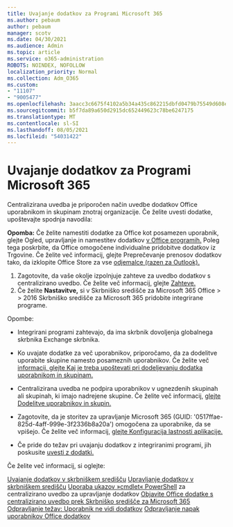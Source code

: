 ```yaml
---
title: Uvajanje dodatkov za Programi Microsoft 365
ms.author: pebaum
author: pebaum
manager: scotv
ms.date: 04/30/2021
ms.audience: Admin
ms.topic: article
ms.service: o365-administration
ROBOTS: NOINDEX, NOFOLLOW
localization_priority: Normal
ms.collection: Adm_O365
ms.custom:
- "11107"
- "9005477"
ms.openlocfilehash: 3aacc3c6675f4102a5b34a435c862215dbfd0479b75549d608ed3c91021ed3d7
ms.sourcegitcommit: b5f7da89a650d2915dc652449623c78be6247175
ms.translationtype: MT
ms.contentlocale: sl-SI
ms.lasthandoff: 08/05/2021
ms.locfileid: "54031422"
---
```

# <a name="deploying-add-ins-for-microsoft-365-apps"></a>Uvajanje dodatkov za Programi Microsoft 365

Centralizirana uvedba je priporočen način uvedbe dodatkov Office uporabnikom in skupinam znotraj organizacije. Če želite uvesti dodatke, upoštevajte spodnja navodila:

**Opomba:** Če želite namestiti dodatke za Office kot posamezen uporabnik, glejte Ogled, upravljanje in namestitev dodatkov [v Office programih.](https://support.microsoft.com/topic/view-manage-and-install-add-ins-in-office-programs-16278816-1948-4028-91e5-76dca5380f8d) Poleg tega poskrbite, da Office omogočene individualne pridobitve dodatkov iz Trgovine. Če želite več informacij, glejte Preprečevanje prenosov dodatkov tako, da izklopite Office Store za vse [odjemalce (razen za Outlook).](https://docs.microsoft.com/microsoft-365/admin/manage/manage-addins-in-the-admin-center?view=o365-worldwide#prevent-add-in-downloads-by-turning-off-the-office-store-across-all-clients-except-outlook)

1. Zagotovite, da vaše okolje izpolnjuje zahteve za uvedbo dodatkov s centralizirano uvedbo. Če želite več informacij, glejte [Zahteve.](https://docs.microsoft.com/microsoft-365/admin/manage/centralized-deployment-of-add-ins?#requirements)
2. Če želite **Nastavitve,** si v Skrbniško središče za Microsoft 365 Office  >    >   2016 Skrbniško središče za Microsoft 365 pridobite integrirane programe. 

Opombe: 

- Integrirani programi zahtevajo, da ima skrbnik dovoljenja globalnega skrbnika Exchange skrbnika.

- Ko uvajate dodatke za več uporabnikov, priporočamo, da za dodelitve uporabite skupine namesto posameznih uporabnikov. Če želite več [informacij, glejte Kaj je treba upoštevati pri dodeljevanju dodatka uporabnikom in skupinam.](https://docs.microsoft.com/microsoft-365/admin/manage/manage-deployment-of-add-ins?view=o365-worldwide#considerations-when-assigning-an-add-in-to-users-and-groups)

- Centralizirana uvedba ne podpira uporabnikov v ugnezdenih skupinah ali skupinah, ki imajo nadrejene skupine. Če želite več informacij, [glejte Dodelitve uporabnikov in skupin.](https://docs.microsoft.com/microsoft-365/admin/manage/centralized-deployment-of-add-ins?view=o365-worldwide#user-and-group-assignments)

- Zagotovite, da je storitev za upravljanje Microsoft 365 (GUID: '0517ffae-825d-4aff-999e-3f2336b8a20a') omogočena za uporabnike, da se vpišejo. Če želite več informacij, [glejte Konfiguracija lastnosti aplikacije.](https://docs.microsoft.com/azure/active-directory/manage-apps/add-application-portal-configure#configure-app-properties)

- Če pride do težav pri uvajanju dodatkov z integriranimi programi, jih poskusite [uvesti z dodatki.](https://admin.microsoft.com/AdminPortal/Home?#/Settings/AddIns)

Če želite več informacij, si oglejte:

[Uvajanje dodatkov v skrbniškem središču](https://docs.microsoft.com/microsoft-365/admin/manage/manage-deployment-of-add-ins) 
 [Upravljanje dodatkov v skrbniškem središču](https://docs.microsoft.com/microsoft-365/admin/manage/manage-addins-in-the-admin-center) 
 [Uporaba ukazov »cmdlet« PowerShell](https://docs.microsoft.com/microsoft-365/enterprise/use-the-centralized-deployment-powershell-cmdlets-to-manage-add-ins) za centralizirano uvedbo za upravljanje dodatkov 
 [Objavite Office dodatke s centralizirano uvedbo prek Skrbniško središče za Microsoft 365](https://docs.microsoft.com/office/dev/add-ins/publish/centralized-deployment#publish-an-office-add-in-via-centralized-deployment) 
 [Odpravljanje težav: Uporabnik ne vidi dodatkov](https://docs.microsoft.com/office365/troubleshoot/access-management/user-not-seeing-add-ins) 
 [Odpravljanje napak uporabnikov Office dodatkov](https://docs.microsoft.com/office/dev/add-ins/testing/testing-and-troubleshooting)
